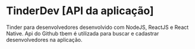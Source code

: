 # TinderDev  [API da aplicação]
Tinder para desenvolvedores desenvolvido com NodeJS, ReactJS e React Native. Api do Github tbem é utilizada para buscar e cadastrar desenvolvedores na aplicação.


